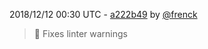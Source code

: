 2018/12/12 00:30 UTC - [a222b49](https://github.com/hassio-addons/addon-home-panel/commit/a222b49475d4f1d5371fdc1e8cc85ef238561ef8) by [@frenck](https://github.com/frenck)
> :shirt: Fixes linter warnings 

